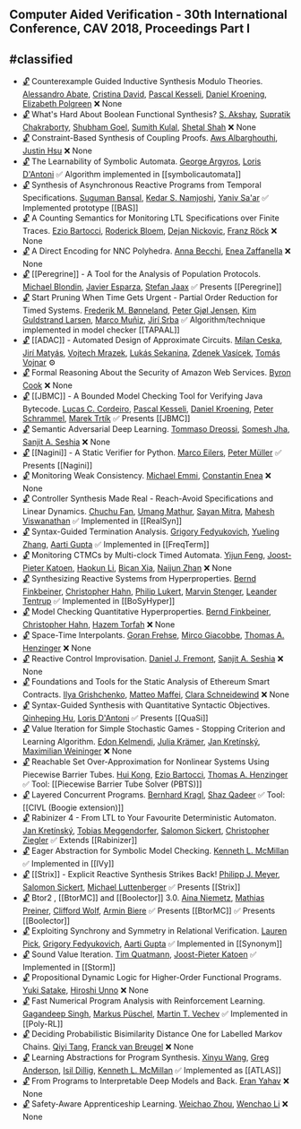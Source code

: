 ## Computer Aided Verification - 30th International Conference, CAV 2018, Proceedings Part I
#classified
---
-	[🔓](https://doi.org/10.1007/978-3-319-96145-3_15) Counterexample Guided Inductive Synthesis Modulo Theories.
	[Alessandro Abate](https://dblp.org/pid/19/3904.html), [Cristina David](https://dblp.org/pid/01/3840.html), [Pascal Kesseli](https://dblp.org/pid/168/8498.html), [Daniel Kroening](https://dblp.org/pid/k/DanielKroening.html), [Elizabeth Polgreen](https://dblp.org/pid/183/7353.html)
	❌ None
-	[🔓](https://doi.org/10.1007/978-3-319-96145-3_14) What's Hard About Boolean Functional Synthesis?
	[S. Akshay](https://dblp.org/pid/28/6534.html), [Supratik Chakraborty](https://dblp.org/pid/34/4525.html), [Shubham Goel](https://dblp.org/pid/194/2742.html), [Sumith Kulal](https://dblp.org/pid/180/9770.html), [Shetal Shah](https://dblp.org/pid/41/3254.html)
	❌ None
-	[🔓](https://doi.org/10.1007/978-3-319-96145-3_18) Constraint-Based Synthesis of Coupling Proofs.
	[Aws Albarghouthi](https://dblp.org/pid/90/8295.html), [Justin Hsu](https://dblp.org/pid/35/10964.html)
	❌ None
-	[🔓](https://doi.org/10.1007/978-3-319-96145-3_23) The Learnability of Symbolic Automata.
	[George Argyros](https://dblp.org/pid/145/1793.html), [Loris D'Antoni](https://dblp.org/pid/85/770.html)
	✅ Algorithm implemented in [[symbolicautomata]]
-	[🔓](https://doi.org/10.1007/978-3-319-96145-3_20) Synthesis of Asynchronous Reactive Programs from Temporal Specifications.
	[Suguman Bansal](https://dblp.org/pid/217/4777.html), [Kedar S. Namjoshi](https://dblp.org/pid/96/6348.html), [Yaniv Sa'ar](https://dblp.org/pid/58/1051.html)
	✅ Implemented prototype [[BAS]]
-	[🔓](https://doi.org/10.1007/978-3-319-96145-3_29) A Counting Semantics for Monitoring LTL Specifications over Finite Traces.
	[Ezio Bartocci](https://dblp.org/pid/b/EzioBartocci.html), [Roderick Bloem](https://dblp.org/pid/80/1300.html), [Dejan Nickovic](https://dblp.org/pid/60/1425.html), [Franz Röck](https://dblp.org/pid/39/8503.html)
	❌ None
-	[🔓](https://doi.org/10.1007/978-3-319-96145-3_13) A Direct Encoding for NNC Polyhedra.
	[Anna Becchi](https://dblp.org/pid/210/2636.html), [Enea Zaffanella](https://dblp.org/pid/01/1396.html)
	❌ None
-	[🔓](https://doi.org/10.1007/978-3-319-96145-3_34) [[Peregrine]] - A Tool for the Analysis of Population Protocols.
	[Michael Blondin](https://dblp.org/pid/117/6024.html), [Javier Esparza](https://dblp.org/pid/e/JEsparza.html), [Stefan Jaax](https://dblp.org/pid/182/9266.html)
	✅ Presents [[Peregrine]]
-	[🔓](https://doi.org/10.1007/978-3-319-96145-3_28) Start Pruning When Time Gets Urgent - Partial Order Reduction for Timed Systems.
	[Frederik M. Bønneland](https://dblp.org/pid/220/0647.html), [Peter Gjøl Jensen](https://dblp.org/pid/144/4964.html), [Kim Guldstrand Larsen](https://dblp.org/pid/l/KimGuldstrandLarsen.html), [Marco Muñiz](https://dblp.org/pid/12/9960.html), [Jirí Srba](https://dblp.org/pid/s/JiriSrba.html)
	✅ Algorithm/technique implemented in model checker [[TAPAAL]]
-	[🔓](https://doi.org/10.1007/978-3-319-96145-3_35) [[ADAC]] - Automated Design of Approximate Circuits.
	[Milan Ceska](https://dblp.org/pid/213/3728.html), [Jirí Matyás](https://dblp.org/pid/211/0035.html), [Vojtech Mrazek](https://dblp.org/pid/157/1370.html), [Lukás Sekanina](https://dblp.org/pid/49/5896.html), [Zdenek Vasícek](https://dblp.org/pid/07/1601.html), [Tomás Vojnar](https://dblp.org/pid/51/533.html)
	⚙️
-	[🔓](https://doi.org/10.1007/978-3-319-96145-3_3) Formal Reasoning About the Security of Amazon Web Services.
	[Byron Cook](https://dblp.org/pid/36/113.html)
	❌ None
-	[🔓](https://doi.org/10.1007/978-3-319-96145-3_10) [[JBMC]] - A Bounded Model Checking Tool for Verifying Java Bytecode.
	[Lucas C. Cordeiro](https://dblp.org/pid/42/4311.html), [Pascal Kesseli](https://dblp.org/pid/168/8498.html), [Daniel Kroening](https://dblp.org/pid/k/DanielKroening.html), [Peter Schrammel](https://dblp.org/pid/23/8898.html), [Marek Trtík](https://dblp.org/pid/24/9889.html)
	✅ Presents [[JBMC]]
-	[🔓](https://doi.org/10.1007/978-3-319-96145-3_1) Semantic Adversarial Deep Learning.
	[Tommaso Dreossi](https://dblp.org/pid/117/9140.html), [Somesh Jha](https://dblp.org/pid/j/SomeshJha.html), [Sanjit A. Seshia](https://dblp.org/pid/s/SanjitASeshia.html)
	❌ None
-	[🔓](https://doi.org/10.1007/978-3-319-96145-3_33) [[Nagini]] - A Static Verifier for Python.
	[Marco Eilers](https://dblp.org/pid/217/4745.html), [Peter Müller](https://dblp.org/pid/m/PMuller1.html)
	✅ Presents [[Nagini]]
-	[🔓](https://doi.org/10.1007/978-3-319-96145-3_26) Monitoring Weak Consistency.
	[Michael Emmi](https://dblp.org/pid/76/5819.html), [Constantin Enea](https://dblp.org/pid/72/2839.html)
	❌ None
-	[🔓](https://doi.org/10.1007/978-3-319-96145-3_19) Controller Synthesis Made Real - Reach-Avoid Specifications and Linear Dynamics.
	[Chuchu Fan](https://dblp.org/pid/127/1756.html), [Umang Mathur](https://dblp.org/pid/137/7835.html), [Sayan Mitra](https://dblp.org/pid/07/3797.html), [Mahesh Viswanathan](https://dblp.org/pid/23/2759-1.html)
	✅ Implemented in [[RealSyn]]
-	[🔓](https://doi.org/10.1007/978-3-319-96145-3_7) Syntax-Guided Termination Analysis.
	[Grigory Fedyukovich](https://dblp.org/pid/43/8810.html), [Yueling Zhang](https://dblp.org/pid/76/10611.html), [Aarti Gupta](https://dblp.org/pid/18/2229.html)
	✅ Implemented in [[FreqTerm]]
-	[🔓](https://doi.org/10.1007/978-3-319-96145-3_27) Monitoring CTMCs by Multi-clock Timed Automata.
	[Yijun Feng](https://dblp.org/pid/138/5942.html), [Joost-Pieter Katoen](https://dblp.org/pid/k/JoostPieterKatoen.html), [Haokun Li](https://dblp.org/pid/213/7996.html), [Bican Xia](https://dblp.org/pid/07/587.html), [Naijun Zhan](https://dblp.org/pid/63/1911.html)
	❌ None
-	[🔓](https://doi.org/10.1007/978-3-319-96145-3_16) Synthesizing Reactive Systems from Hyperproperties.
	[Bernd Finkbeiner](https://dblp.org/pid/73/4443.html), [Christopher Hahn](https://dblp.org/pid/91/9661.html), [Philip Lukert](https://dblp.org/pid/223/5136.html), [Marvin Stenger](https://dblp.org/pid/189/1078.html), [Leander Tentrup](https://dblp.org/pid/143/2715.html)
	✅ Implemented in [[BoSyHyper]]
-	[🔓](https://doi.org/10.1007/978-3-319-96145-3_8) Model Checking Quantitative Hyperproperties.
	[Bernd Finkbeiner](https://dblp.org/pid/73/4443.html), [Christopher Hahn](https://dblp.org/pid/91/9661.html), [Hazem Torfah](https://dblp.org/pid/140/9733.html)
	❌ None
-	[🔓](https://doi.org/10.1007/978-3-319-96145-3_25) Space-Time Interpolants.
	[Goran Frehse](https://dblp.org/pid/95/3625.html), [Mirco Giacobbe](https://dblp.org/pid/134/7846.html), [Thomas A. Henzinger](https://dblp.org/pid/h/ThomasAHenzinger.html)
	❌ None
-	[🔓](https://doi.org/10.1007/978-3-319-96145-3_17) Reactive Control Improvisation.
	[Daniel J. Fremont](https://dblp.org/pid/144/7602.html), [Sanjit A. Seshia](https://dblp.org/pid/s/SanjitASeshia.html)
	❌ None
-	[🔓](https://doi.org/10.1007/978-3-319-96145-3_4) Foundations and Tools for the Static Analysis of Ethereum Smart Contracts.
	[Ilya Grishchenko](https://dblp.org/pid/180/7263.html), [Matteo Maffei](https://dblp.org/pid/25/3571.html), [Clara Schneidewind](https://dblp.org/pid/215/5466.html)
	❌ None
-	[🔓](https://doi.org/10.1007/978-3-319-96145-3_21) Syntax-Guided Synthesis with Quantitative Syntactic Objectives.
	[Qinheping Hu](https://dblp.org/pid/201/4822.html), [Loris D'Antoni](https://dblp.org/pid/85/770.html)
	✅ Presents [[QuaSi]]
-	[🔓](https://doi.org/10.1007/978-3-319-96145-3_36) Value Iteration for Simple Stochastic Games - Stopping Criterion and Learning Algorithm.
	[Edon Kelmendi](https://dblp.org/pid/140/7385.html), [Julia Krämer](https://dblp.org/pid/132/6988.html), [Jan Kretínský](https://dblp.org/pid/95/6511.html), [Maximilian Weininger](https://dblp.org/pid/194/2910.html)
	❌ None
-	[🔓](https://doi.org/10.1007/978-3-319-96145-3_24) Reachable Set Over-Approximation for Nonlinear Systems Using Piecewise Barrier Tubes.
	[Hui Kong](https://dblp.org/pid/94/1836.html), [Ezio Bartocci](https://dblp.org/pid/b/EzioBartocci.html), [Thomas A. Henzinger](https://dblp.org/pid/h/ThomasAHenzinger.html)
	✅ Tool: [[Piecewise Barrier Tube Solver (PBTS)]]
-	[🔓](https://doi.org/10.1007/978-3-319-96145-3_5) Layered Concurrent Programs.
	[Bernhard Kragl](https://dblp.org/pid/138/6924.html), [Shaz Qadeer](https://dblp.org/pid/q/ShazQadeer.html)
	✅ Tool: [[CIVL (Boogie extension)]]
-	[🔓](https://doi.org/10.1007/978-3-319-96145-3_30) Rabinizer 4 - From LTL to Your Favourite Deterministic Automaton.
	[Jan Kretínský](https://dblp.org/pid/95/6511.html), [Tobias Meggendorfer](https://dblp.org/pid/194/2764.html), [Salomon Sickert](https://dblp.org/pid/129/1369.html), [Christopher Ziegler](https://dblp.org/pid/223/5064.html)
	✅ Extends [[Rabinizer]]
-	[🔓](https://doi.org/10.1007/978-3-319-96145-3_11) Eager Abstraction for Symbolic Model Checking.
	[Kenneth L. McMillan](https://dblp.org/pid/m/KennethLMcMillan.html)
	✅ Implemented in [[IVy]]
-	[🔓](https://doi.org/10.1007/978-3-319-96145-3_31) [[Strix]] - Explicit Reactive Synthesis Strikes Back!
	[Philipp J. Meyer](https://dblp.org/pid/118/3833.html), [Salomon Sickert](https://dblp.org/pid/129/1369.html), [Michael Luttenberger](https://dblp.org/pid/62/964.html)
	✅ Presents [[Strix]]
-	[🔓](https://doi.org/10.1007/978-3-319-96145-3_32) Btor2 , [[BtorMC]] and [[Boolector]] 3.0.
	[Aina Niemetz](https://dblp.org/pid/115/4373.html), [Mathias Preiner](https://dblp.org/pid/115/4371.html), [Clifford Wolf](https://dblp.org/pid/121/1469.html), [Armin Biere](https://dblp.org/pid/b/ArminBiere.html)
	✅ Presents [[BtorMC]]
	✅ Presents [[Boolector]]
-	[🔓](https://doi.org/10.1007/978-3-319-96145-3_9) Exploiting Synchrony and Symmetry in Relational Verification.
	[Lauren Pick](https://dblp.org/pid/223/5412.html), [Grigory Fedyukovich](https://dblp.org/pid/43/8810.html), [Aarti Gupta](https://dblp.org/pid/18/2229.html)
	✅ Implemented in [[Synonym]]
-	[🔓](https://doi.org/10.1007/978-3-319-96145-3_37) Sound Value Iteration.
	[Tim Quatmann](https://dblp.org/pid/162/9630.html), [Joost-Pieter Katoen](https://dblp.org/pid/k/JoostPieterKatoen.html)
	✅ Implemented in [[Storm]]
-	[🔓](https://doi.org/10.1007/978-3-319-96145-3_6) Propositional Dynamic Logic for Higher-Order Functional Programs.
	[Yuki Satake](https://dblp.org/pid/211/9273.html), [Hiroshi Unno](https://dblp.org/pid/24/6058.html)
	❌ None
-	[🔓](https://doi.org/10.1007/978-3-319-96145-3_12) Fast Numerical Program Analysis with Reinforcement Learning.
	[Gagandeep Singh](https://dblp.org/pid/64/3747-1.html), [Markus Püschel](https://dblp.org/pid/37/6355.html), [Martin T. Vechev](https://dblp.org/pid/93/2189.html)
	✅ Implemented in [[Poly-RL]]
-	[🔓](https://doi.org/10.1007/978-3-319-96145-3_39) Deciding Probabilistic Bisimilarity Distance One for Labelled Markov Chains.
	[Qiyi Tang](https://dblp.org/pid/184/8455-1.html), [Franck van Breugel](https://dblp.org/pid/89/3661.html)
	❌ None
-	[🔓](https://doi.org/10.1007/978-3-319-96145-3_22) Learning Abstractions for Program Synthesis.
	[Xinyu Wang](https://dblp.org/pid/68/1277-6.html), [Greg Anderson](https://dblp.org/pid/53/6132.html), [Isil Dillig](https://dblp.org/pid/85/3688.html), [Kenneth L. McMillan](https://dblp.org/pid/m/KennethLMcMillan.html)
	✅ Implemented as [[ATLAS]]
-	[🔓](https://doi.org/10.1007/978-3-319-96145-3_2) From Programs to Interpretable Deep Models and Back.
	[Eran Yahav](https://dblp.org/pid/54/5133.html)
	❌ None
-	[🔓](https://doi.org/10.1007/978-3-319-96145-3_38) Safety-Aware Apprenticeship Learning.
	[Weichao Zhou](https://dblp.org/pid/207/8077.html), [Wenchao Li](https://dblp.org/pid/23/5721.html)
	❌ None
